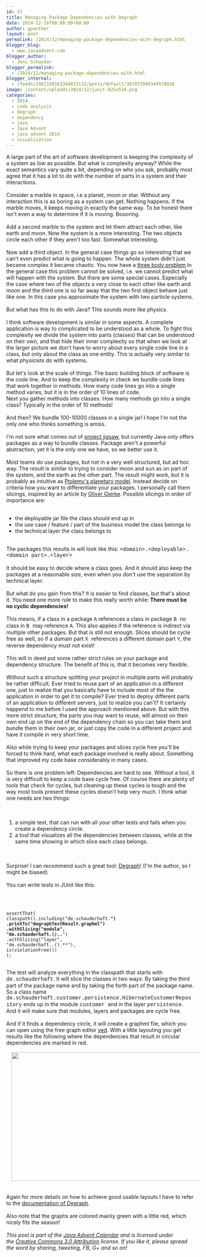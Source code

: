 ```yaml
---
id: 17
title: Managing Package Dependencies with Degraph
date: 2014-12-16T08:00:00+00:00
author: gpanther
layout: post
permalink: /2014/12/managing-package-dependencies-with-degraph.html
blogger_blog:
  - www.javaadvent.com
blogger_author:
  - Jens Schauder
blogger_permalink:
  - /2014/12/managing-package-dependencies-with.html
blogger_internal:
  - /feeds/2481158163384033132/posts/default/367075996344578918
image: /content/uploads/2014/12/junit-825x510.png
categories:
  - 2014
  - code analysis
  - degraph
  - dependency
  - java
  - Java Advent
  - java advent 2014
  - visualization
---
```

A large part of the art of software development is keeping the complexity of a system as low as possible. But what is complexity anyway? While the exact semantics vary quite a bit, depending on who you ask, probably most agree that it has a lot to do with the number of parts in a system and their interactions.<br /><br />Consider a marble in space, i.e a planet, moon or star. Without any interaction this is as boring as a system can get. Nothing happens. If the marble moves, it keeps moving in exactly the same way. To be honest there isn't even a way to determine if it is moving. Boooring.<br /><br />Add a second marble to the system and let them attract each other, like earth and moon. Now the system is a more interesting. The two objects circle each other if they aren't too fast. Somewhat interesting.<br /><br />Now add a third object. In the general case things go so interesting that we can't even predict what is going to happen. The whole system didn't just became complex it became chaotic. You now have a <a href="http://three%20body%20problem/">three body problem</a> In the general case this problem cannot be solved, i.e. we cannot predict what will happen with the system. But there are some special cases. Especially the case where two of the objects a very close to each other like earth and moon and the third one is so far away that the two first object behave just like one. In this case you approximate the system with two particle systems.<br /><br />But what has this to do with Java? This sounds more like physics.<br /><br />I think software development is similar in some aspects. A complete application is way to complicated to be understood as a whole. To fight this complexity we divide the system into parts (classes) that can be understood on their own, and that hide their inner complexity so that when we look at the larger picture we don't have to worry about every single code line in a class, but only about the class as one entity. This is actually very similar to what physicists do with systems.<br /><br />But let's look at the scale of things. The basic building block of software is the code line. And to keep the complexity in check we bundle code lines that work together in methods. How many code lines go into a single method varies, but it is in the order of 10 lines of code.<br />Next you gather methods into classes. How many methods go into a single class? Typically in the order of 10 methods!<br /><br />And then? We bundle 100-10000 classes in a single jar! I hope I'm not the only one who thinks something is amiss.<br /><br />I'm not sure what comes out of <a href="http://openjdk.java.net/projects/jigsaw/">project jigsaw</a>, but currently Java only offers packages as a way to bundle classes. Package aren't a powerful abstraction, yet it is the only one we have, so we better use it.<br /><br />Most teams do use packages, but not in a very well structured, but ad hoc way. The result is similar to trying to consider moon and sun as on part of the system, and the earth as the other part. The result might work, but it is probably as intuitive as <a href="http://en.wikipedia.org/wiki/Almagest#Ptolemy.27s_planetary_model">Ptolemy's planetary model</a>. Instead decide on criteria how you want to differentiate your packages. I personally call them slicings, inspired by an article by <a href="http://olivergierke.de/2013/01/whoops-where-did-my-architecture-go/">Oliver Gierke</a>. Possible slicings in order of importance are:<br /><br /><ul><li>the deployable jar file the class should end up in</li><li>the use case / feature / part of the business model the class belongs to</li><li>the technical layer the class belongs to</li></ul><br />The packages this results in will look like this: <span style="font-family: Courier New, Courier, monospace;">&lt;domain&gt;.&lt;deployable&gt;.&lt;domain part&gt;.&lt;layer&gt;</span><br /><br />It should be easy to decide where a class goes. And it should also keep the packages at a reasonable size, even when you don't use the separation by technical layer.<br /><br />But what do you gain from this? It is easier to find classes, but that's about it. You need one more rule to make this really worth while:<b> There must be no cyclic dependencies!</b><br /><br />This means, if a class in a package <span style="font-family: Courier New, Courier, monospace;">A</span> references a class in package <span style="font-family: Courier New, Courier, monospace;">B </span>no class in <span style="font-family: Courier New, Courier, monospace;">B </span>may reference <span style="font-family: Courier New, Courier, monospace;">A</span>. This also applies if the reference is indirect via multiple other packages. But that is still not enough. Slices should be cycle free as well, so if a domain part <span style="font-family: Courier New, Courier, monospace;">X </span>references a different domain part <span style="font-family: Courier New, Courier, monospace;">Y</span>, the reverse dependency must not exist!<br /><br />This will in deed put some rather strict rules on your package and dependency structure. The benefit of this is, that it becomes very flexible.<br /><br />Without such a structure splitting your project in multiple parts will probably be rather difficult. Ever tried to reuse part of an application in a different one, just to realize that you basically have to include most of the the application in order to get it to compile? Ever tried to deploy different parts of an application to different servers, just to realize you can't? It certainly happend to me before I used the approach mentioned above. But with this more strict structure, the parts you may want to reuse, will almost on their own end up on the end of the dependency chain so you can take them and bundle them in their own jar, or just copy the code in a different project and have it compile in very short time.<br /><br />Also while trying to keep your packages and slices cycle free you'll be forced to think hard, what each package involved is really about. Something that improved my code base considerably in many cases.<br /><br />So there is one problem left: Dependencies are hard to see. Without a tool, it is very difficult to keep a code base cycle free. Of course there are plenty of tools that check for cycles, but cleaning up these cycles is tough and the way most tools present these cycles doesn't help very much. I think what one needs are two things:<br /><br /><br /><ol><li>a simple test, that can run with all your other tests and fails when you create a dependency circle.</li><li>a tool that visualizes all the dependencies between classes, while at the same time showing in which slice each class belongs.</li></ol><br /><br />Surprise! I can recommend such a great tool: <a href="http://schauder.github.io/degraph/">Degraph</a>! (I'm the author, so I might be biased)<br /><br />You can write tests in JUnit like this:<br /><br /><pre><br /><code><br />assertThat(<br />classpath().including("de.schauderhaft.**")<br />.printTo("degraphTestResult.graphml")<br />.withSlicing("module", "de.schauderhaft.(*).*.**")<br />.withSlicing("layer", "de.schauderhaft.*.(*).**"),<br />is(violationFree())<br />);<br /></code><br /></pre>The test will analyze everything in the classpath that starts with <span style="font-family: Courier New, Courier, monospace;">de.schauderhaft</span>. It will slice the classes in two ways: By taking the third part of the package name and by taking the forth part of the package name. So a class name <span style="font-family: Courier New, Courier, monospace;">de.schauderhaft.customer.persistence.HibernateCustomerRepository</span> ends up in the module <span style="font-family: Courier New, Courier, monospace;">customer </span>and in the layer <span style="font-family: Courier New, Courier, monospace;">persistence</span>. And it will make sure that modules, layers and packages are cycle free.<br /><br />And if it finds a dependency circle, it will create a graphml file, which you can open using the free graph editor <a href="http://www.yworks.com/en/products/yfiles/yed/">yed</a>. With a little layouting you get results like the following where the dependencies that result in circular dependencies are marked in red.<br /><br /><div style="clear: both; text-align: center;"><a href="http://www.javaadvent.com/../uploads/2014/12/junit.png" style="margin-left: 1em; margin-right: 1em;"><img border="0" src="http://www.javaadvent.com/../uploads/2014/12/junit.png" height="344" width="640" /></a></div><br /><br />Again for more details on how to achieve good usable layouts I have to refer to the <a href="http://schauder.github.io/degraph/documentation.html#working-with-yed">documentation of Degraph</a>.<br /><br />Also note that the graphs are colored mainly green with a little red, which nicely fits the season!<br /><span style="white-space: pre;"> </span><br/><em>This post is part of the&nbsp;<a href="http://javaadvent.com/">Java Advent Calendar</a>&nbsp;and is licensed under the&nbsp;<a href="https://creativecommons.org/licenses/by/3.0/">Creative Commons 3.0 Attribution</a>&nbsp;license. If you like it, please spread the word by sharing, tweeting, FB, G+ and so on!</em>